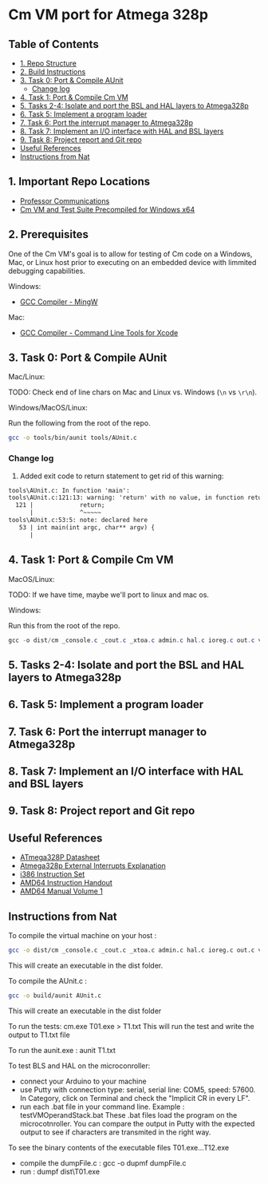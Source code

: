 # Cm VM port for Atmega 328p <!-- omit in toc -->

## Table of Contents <!-- omit in toc -->

- [1. Repo Structure](#1-important-repo-locations)
- [2. Build Instructions](#2-prerequisites)
- [3. Task 0: Port & Compile AUnit](#3-task-0-port--compile-aunit)
  - [Change log](#change-log)
- [4. Task 1: Port & Compile Cm VM](#4-task-1-port--compile-cm-vm)
- [5. Tasks 2-4: Isolate and port the BSL and HAL layers to Atmega328p](#5-tasks-2-4-isolate-and-port-the-bsl-and-hal-layers-to-atmega328p)
- [6. Task 5: Implement a program loader](#6-task-5-implement-a-program-loader)
- [7. Task 6: Port the interrupt manager to Atmega328p](#7-task-6-port-the-interrupt-manager-to-atmega328p)
- [8. Task 7: Implement an I/O interface with HAL and BSL layers](#8-task-7-implement-an-io-interface-with-hal-and-bsl-layers)
- [9. Task 8: Project report and Git repo](#9-task-8-project-report-and-git-repo)
- [Useful References](#useful-references)
- [Instructions from Nat](#instructions-from-nat)

## 1. Important Repo Locations

- [Professor Communications](docs/list-of-comms.md)
- [Cm VM and Test Suite Precompiled for Windows x64](ref_src/nat/cm/dist)

## 2. Prerequisites

One of the Cm VM's goal is to allow for testing of Cm code on a Windows, Mac, or Linux host prior to executing on an embedded device with limmited debugging capabilities.

Windows:

- [GCC Compiler - MingW](https://osdn.net/projects/mingw/releases/)

Mac:

- [GCC Compiler - Command Line Tools for Xcode](https://developer.apple.com/download/more/)

## 3. Task 0: Port & Compile AUnit

Mac/Linux:

TODO: Check end of line chars on Mac and Linux vs. Windows (`\n` vs `\r\n`).

Windows/MacOS/Linux:

Run the following from the root of the repo.

```bash
gcc -o tools/bin/aunit tools/AUnit.c
```

### Change log

1. Added exit code to return statement to get rid of this warning:

```txt
tools\AUnit.c: In function 'main':
tools\AUnit.c:121:13: warning: 'return' with no value, in function returning non-void
  121 |             return;
      |             ^~~~~~
tools\AUnit.c:53:5: note: declared here
   53 | int main(int argc, char** argv) {
      |  
```

## 4. Task 1: Port & Compile Cm VM

MacOS/Linux:

TODO: If we have time, maybe we'll port to linux and mac os.

Windows:

Run this from the root of the repo.

```powershell
gcc -o dist/cm _console.c _cout.c _xtoa.c admin.c hal.c ioreg.c out.c vm.c vmstack.c
```

## 5. Tasks 2-4: Isolate and port the BSL and HAL layers to Atmega328p

## 6. Task 5: Implement a program loader

## 7. Task 6: Port the interrupt manager to Atmega328p

## 8. Task 7: Implement an I/O interface with HAL and BSL layers

## 9. Task 8: Project report and Git repo






## Useful References

- [ATmega328P Datasheet](https://ww1.microchip.com/downloads/en/DeviceDoc/Atmel-7810-Automotive-Microcontrollers-ATmega328P_Datasheet.pdf)
- [Atmega328p External Interrupts Explanation](https://www.arxterra.com/11-atmega328p-external-interrupts/#ATmega328P_External_Interrupt_Enable)
- [i386 Instruction Set](https://pdos.csail.mit.edu/6.828/2008/readings/i386/c17.htm)
- [AMD64 Instruction Handout](http://6.s081.scripts.mit.edu/sp18/x86-64-architecture-guide.html)
- [AMD64 Manual Volume 1](https://www.amd.com/system/files/TechDocs/24592.pdf)

## Instructions from Nat

To compile the virtual machine on your host :

```bash
gcc -o dist/cm _console.c _cout.c _xtoa.c admin.c hal.c ioreg.c out.c vm.c vmstack.c
```

This will create an executable in the dist folder.

To compile the AUnit.c :

```bash
gcc -o build/aunit AUnit.c
```

This will create an executable in the dist folder

To run the tests: cm.exe T01.exe > T1.txt
This will run the test and write the output to T1.txt file

To run the aunit.exe : aunit T1.txt

To test BLS and HAL on the microconroller:

- connect your Arduino to your machine 
- use Putty with connection type: serial, serial line: COM5, speed: 57600. In Category, click on Terminal and check the "Implicit CR in every LF".
- run each .bat file in your command line. Example : testVMOperandStack.bat
These .bat files load the program on the microcotnroller. 
You can compare the output in Putty with the expected output to see if characters are transmited in the right way.

To see the binary contents of the executable files T01.exe...T12.exe

- compile the dumpFile.c : gcc -o dupmf dumpFile.c
- run : dumpf dist\T01.exe
